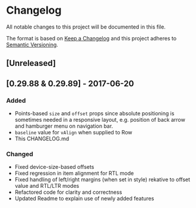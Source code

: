 # Changelog
All notable changes to this project will be documented in this file.

The format is based on [Keep a Changelog](http://keepachangelog.com/en/1.0.0/)
and this project adheres to [Semantic Versioning](http://semver.org/spec/v2.0.0.html).

## [Unreleased]

## [0.29.88 & 0.29.89] - 2017-06-20
### Added
- Points-based `size` and `offset` props since absolute positioning is sometimes needed in a responsive layout, e.g. position of back arrow and hamburger menu on navigation bar. 
- `baseline` value for `vAlign` when supplied to Row
- This CHANGELOG.md

### Changed
- Fixed device-size-based offsets 
- Fixed regression in item alignment for RTL mode 
- Fixed handling of left/right margins (when set in style) rekative to offset value and RTL/LTR modes
- Refactored code for clarity and correctness
- Updated Readme to explain use of newly added features
